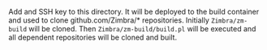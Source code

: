 Add and SSH key to this directory. It will be deployed to the build container and used to clone github.com/Zimbra/* repositories. Initially `Zimbra/zm-build` will be cloned. Then `Zimbra/zm-build/build.pl` will be executed and all dependent repositories will be cloned and built.